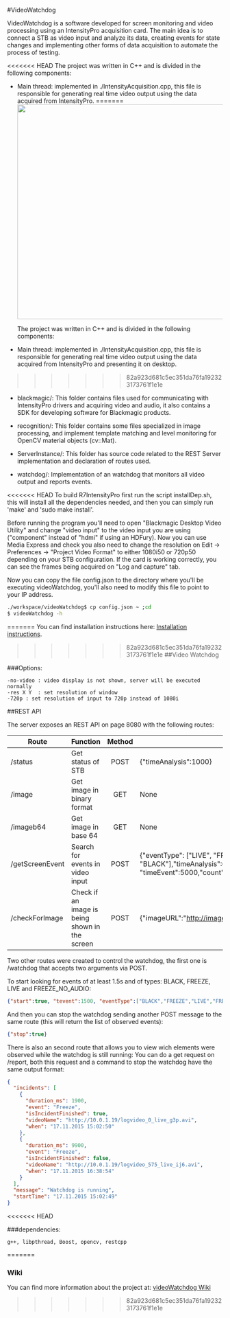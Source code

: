 #VideoWatchdog

VideoWatchdog is a software developed for screen monitoring and video processing using an IntensityPro acquisition card. The main idea is to connect a STB as video input and analyze its data, creating events for state changes and implementing other forms of data acquisition to automate the process of testing.

<<<<<<< HEAD
  The project was written in C++ and is divided in the following components:

* Main thread: implemented in ./IntensityAcquisition.cpp, this file is responsible for generating real time video output using the data acquired from IntensityPro.
=======
<img src="http://i.imgur.com/qGmjY5V.png" width="500px"></img>


  The project was written in C++ and is divided in the following components:

* Main thread: implemented in ./IntensityAcquisition.cpp, this file is responsible for generating real time video output using the data acquired from IntensityPro and presenting it on desktop.
>>>>>>> 82a923d681c5ec351da76fa192323173761f1e1e

* blackmagic/: This folder contains files used for communicating with IntensityPro drivers and acquiring video and audio, it also contains a SDK for developing software for Blackmagic products.

* recognition/: This folder contains some files specialized in image processing, and implement template matching and level monitoring for OpenCV material objects (cv::Mat).

* ServerInstance/: This folder has source code related to the REST Server implementation and declaration of routes used.

* watchdog/: Implementation of an watchdog that monitors all video output and reports events.

<<<<<<< HEAD
To build R7IntensityPro first run the script installDep.sh, this will install all the dependencies needed, and then you can simply run 'make' and 'sudo make install'. 

Before running the program you'll need to open "Blackmagic Desktop Video Utility" and change "video input" to the video input you are using ("component" instead of "hdmi" if using an HDFury). 
Now you can use Media Express and check you also need to change the resolution on Edit -> Preferences -> "Project Video Format" to either 1080i50 or 720p50 depending on your STB configuration.
If the card is working correctly, you can see the frames being acquired on "Log and capture" tab. 

Now you can copy the file config.json to the directory where you'll be executing videoWatchdog, you'll also need to modify this file to point to your IP address.
```bash	
./workspace/videoWatchdog$ cp config.json ~ ;cd
$ videoWatchdog -h
```
=======
You can find installation instructions here: [Installation instructions](https://github.com/canalplus/videoWatchdog/wiki).

>>>>>>> 82a923d681c5ec351da76fa192323173761f1e1e
##Video Watchdog

###Options:

    -no-video : video display is not shown, server will be executed normally
    -res X Y  : set resolution of window
    -720p : set resolution of input to 720p instead of 1080i

##REST API

The server exposes an REST API on page 8080 with the following routes:

| Route        | Function       | Method | Arguments |
| ------------- |:-------------|:-----:|---------|
| /status       | Get status of STB | POST | {"timeAnalysis":1000} |
| /image      | Get image in binary format      |   GET |  None |
| /imageb64 | Get image in base 64 | GET | None  |
| /getScreenEvent | Search for events in video input | POST | {"eventType": ["LIVE", "FREEZE", "BLACK"],"timeAnalysis":600000, "timeEvent":5000,"count":true}  |
| /checkForImage | Check if an image is being shown in the screen | POST | {"imageURL":"http://image.to.search/img.png","returnImage":true}  |


Two other routes were created to control the watchdog, the first one is /watchdog that accepts two arguments via POST.

To start looking for events of at least 1.5s and of types: BLACK, FREEZE, LIVE and FREEZE_NO_AUDIO:
```json
{"start":true, "tevent":1500, "eventType":["BLACK","FREEZE","LIVE","FREEZE_NO_AUDIO"]}
```
And then you can stop the watchdog sending another POST message to the same route (this will return the list of observed events):
```json
{"stop":true}
```

There is also an second route that allows you to view wich elements were observed while the watchdog is still running:
You can do a get request on /report, both this request and a command to stop the watchdog have the same output format:
```json
{
  "incidents": [
    {
      "duration_ms": 1900,
      "event": "Freeze",
      "isIncidentFinished": true,
      "videoName": "http://10.0.1.19/logvideo_0_live_g3p.avi",
      "when": "17.11.2015 15:02:50"
    },
    {
      "duration_ms": 9900,
      "event": "Freeze",
      "isIncidentFinished": false,
      "videoName": "http://10.0.1.19/logvideo_575_live_ij6.avi",
      "when": "17.11.2015 16:38:54"
    }
  ],
  "message": "Watchdog is running",
  "startTime": "17.11.2015 15:02:49"
}
```

<<<<<<< HEAD

###dependencies:

	g++, libpthread, Boost, opencv, restcpp
	
=======
### Wiki

You can find more information about the project at: [videoWatchdog Wiki](https://github.com/canalplus/videoWatchdog/wiki/Installing-videoWatchdog)
>>>>>>> 82a923d681c5ec351da76fa192323173761f1e1e
